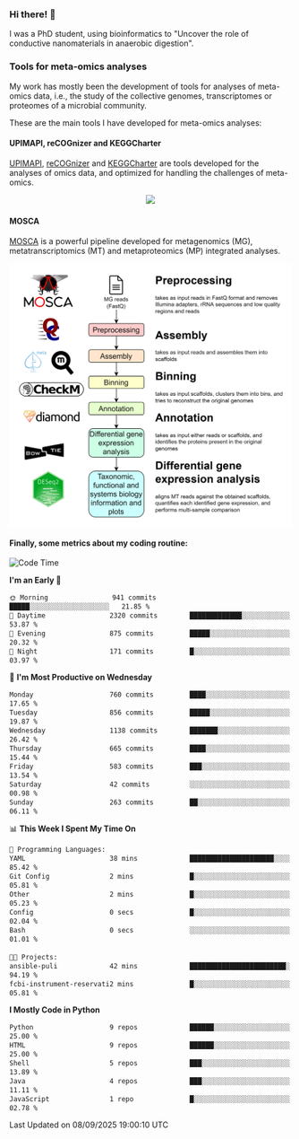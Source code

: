 ### Hi there! 👋

I was a PhD student, using bioinformatics to "Uncover the role of conductive nanomaterials in anaerobic digestion".

### Tools for meta-omics analyses

My work has mostly been the development of tools for analyses of meta-omics data, i.e., the study of the collective genomes, transcriptomes or proteomes of a microbial community.

These are the main tools I have developed for meta-omics analyses:

#### UPIMAPI, reCOGnizer and KEGGCharter

[UPIMAPI](https://github.com/iquasere/UPIMAPI), [reCOGnizer](https://github.com/iquasere/reCOGnizer) and [KEGGCharter](https://github.com/iquasere/KEGGCharter) are tools developed for the analyses of omics data, and optimized for handling the challenges of meta-omics.

<p align="center">
    <img src="assets/annotation_paper.png">
</p>

#### MOSCA

[MOSCA](https://github.com/iquasere/MOSCA) is a powerful pipeline developed for metagenomics (MG), metatranscriptomics (MT) and metaproteomics (MP) integrated analyses.

<p align="center">
    <img src="assets/mosca_workflow.png" align="center" width="700">
</p>


#### Finally, some metrics about my coding routine:

<!--START_SECTION:waka-->
![Code Time](http://img.shields.io/badge/Code%20Time-1%2C019%20hrs%2017%20mins-blue)

**I'm an Early 🐤** 

```text
🌞 Morning                941 commits         █████░░░░░░░░░░░░░░░░░░░░   21.85 % 
🌆 Daytime                2320 commits        █████████████░░░░░░░░░░░░   53.87 % 
🌃 Evening                875 commits         █████░░░░░░░░░░░░░░░░░░░░   20.32 % 
🌙 Night                  171 commits         █░░░░░░░░░░░░░░░░░░░░░░░░   03.97 % 
```
📅 **I'm Most Productive on Wednesday** 

```text
Monday                   760 commits         ████░░░░░░░░░░░░░░░░░░░░░   17.65 % 
Tuesday                  856 commits         █████░░░░░░░░░░░░░░░░░░░░   19.87 % 
Wednesday                1138 commits        ███████░░░░░░░░░░░░░░░░░░   26.42 % 
Thursday                 665 commits         ████░░░░░░░░░░░░░░░░░░░░░   15.44 % 
Friday                   583 commits         ███░░░░░░░░░░░░░░░░░░░░░░   13.54 % 
Saturday                 42 commits          ░░░░░░░░░░░░░░░░░░░░░░░░░   00.98 % 
Sunday                   263 commits         ██░░░░░░░░░░░░░░░░░░░░░░░   06.11 % 
```


📊 **This Week I Spent My Time On** 

```text
💬 Programming Languages: 
YAML                     38 mins             █████████████████████░░░░   85.42 % 
Git Config               2 mins              █░░░░░░░░░░░░░░░░░░░░░░░░   05.81 % 
Other                    2 mins              █░░░░░░░░░░░░░░░░░░░░░░░░   05.23 % 
Config                   0 secs              █░░░░░░░░░░░░░░░░░░░░░░░░   02.04 % 
Bash                     0 secs              ░░░░░░░░░░░░░░░░░░░░░░░░░   01.01 % 

🐱‍💻 Projects: 
ansible-puli             42 mins             ████████████████████████░   94.19 % 
fcbi-instrument-reservati2 mins              █░░░░░░░░░░░░░░░░░░░░░░░░   05.81 % 
```

**I Mostly Code in Python** 

```text
Python                   9 repos             ██████░░░░░░░░░░░░░░░░░░░   25.00 % 
HTML                     9 repos             ██████░░░░░░░░░░░░░░░░░░░   25.00 % 
Shell                    5 repos             ███░░░░░░░░░░░░░░░░░░░░░░   13.89 % 
Java                     4 repos             ███░░░░░░░░░░░░░░░░░░░░░░   11.11 % 
JavaScript               1 repo              █░░░░░░░░░░░░░░░░░░░░░░░░   02.78 % 
```




 Last Updated on 08/09/2025 19:00:10 UTC
<!--END_SECTION:waka-->
